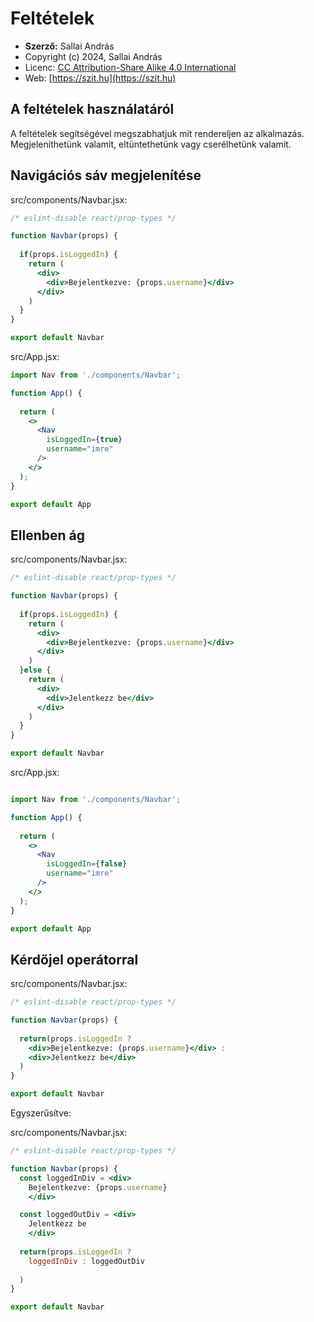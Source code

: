 # Feltételek

* **Szerző:** Sallai András
* Copyright (c) 2024, Sallai András
* Licenc: [CC Attribution-Share Alike 4.0 International](https://creativecommons.org/licenses/by-sa/4.0/)
* Web: [https://szit.hu](https://szit.hu)

## A feltételek használatáról

A feltételek segítségével megszabhatjuk mit rendereljen az alkalmazás. Megjeleníthetünk valamit, eltüntethetünk vagy cserélhetünk valamit.

## Navigációs sáv megjelenítése

src/components/Navbar.jsx:

```jsx
/* eslint-disable react/prop-types */

function Navbar(props) {
  
  if(props.isLoggedIn) {
    return (
      <div>
        <div>Bejelentkezve: {props.username}</div>
      </div>
    )
  }
}

export default Navbar
```

src/App.jsx:

```jsx
import Nav from './components/Navbar';

function App() {
  
  return (
    <>
      <Nav 
        isLoggedIn={true}
        username="imre"
      />
    </>
  );
}

export default App
```

## Ellenben ág

src/components/Navbar.jsx:

```jsx
/* eslint-disable react/prop-types */

function Navbar(props) {
  
  if(props.isLoggedIn) {
    return (
      <div>
        <div>Bejelentkezve: {props.username}</div>
      </div>
    )
  }else {
    return (
      <div>
        <div>Jelentkezz be</div>
      </div>
    )
  }
}

export default Navbar
```

src/App.jsx:

```jsx

import Nav from './components/Navbar';

function App() {
  
  return (
    <>
      <Nav 
        isLoggedIn={false}
        username="imre"
      />
    </>
  );
}

export default App
```

## Kérdőjel operátorral

src/components/Navbar.jsx:

```jsx
/* eslint-disable react/prop-types */

function Navbar(props) {
  
  return(props.isLoggedIn ? 
    <div>Bejelentkezve: {props.username}</div> :
    <div>Jelentkezz be</div>
  )
}

export default Navbar
```

Egyszerűsítve:

src/components/Navbar.jsx:

```jsx
/* eslint-disable react/prop-types */

function Navbar(props) {
  const loggedInDiv = <div>
    Bejelentkezve: {props.username}
    </div>

  const loggedOutDiv = <div>
    Jelentkezz be
    </div>
  
  return(props.isLoggedIn ? 
    loggedInDiv : loggedOutDiv
    
  )
}

export default Navbar
```

